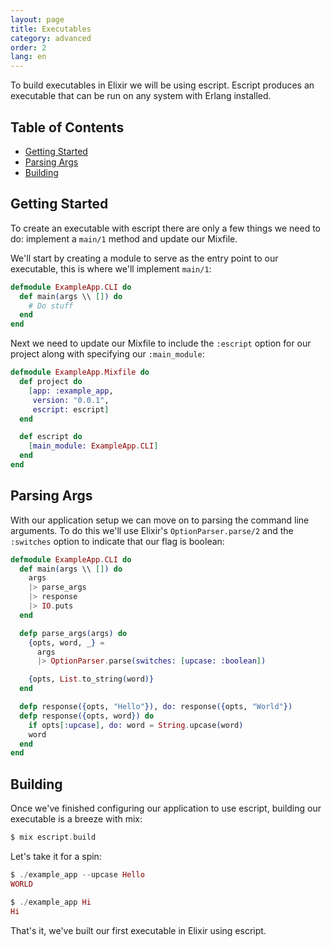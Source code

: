 ```yaml
---
layout: page
title: Executables
category: advanced
order: 2
lang: en
---
```


To build executables in Elixir we will be using escript. Escript produces an executable that can be run on any system with Erlang installed.

## Table of Contents

- [Getting Started](#getting-started)
- [Parsing Args](#parsing-args)
- [Building](#building)

## Getting Started

To create an executable with escript there are only a few things we need to do: implement a `main/1` method and update our Mixfile.

We'll start by creating a module to serve as the entry point to our executable, this is where we'll implement `main/1`:

```elixir
defmodule ExampleApp.CLI do
  def main(args \\ []) do
    # Do stuff
  end
end
```

Next we need to update our Mixfile to include the `:escript` option for our project along with specifying our `:main_module`:

```elixir
defmodule ExampleApp.Mixfile do
  def project do
    [app: :example_app,
     version: "0.0.1",
     escript: escript]
  end

  def escript do
    [main_module: ExampleApp.CLI]
  end
end
```

## Parsing Args

With our application setup we can move on to parsing the command line arguments.  To do this we'll use Elixir's `OptionParser.parse/2` and the `:switches` option to indicate that our flag is boolean:

```elixir
defmodule ExampleApp.CLI do
  def main(args \\ []) do
    args
    |> parse_args
    |> response
    |> IO.puts
  end

  defp parse_args(args) do
    {opts, word, _} =
      args
      |> OptionParser.parse(switches: [upcase: :boolean])

    {opts, List.to_string(word)}
  end

  defp response({opts, "Hello"}), do: response({opts, "World"})
  defp response({opts, word}) do
    if opts[:upcase], do: word = String.upcase(word)
    word
  end
end
```

## Building

Once we've finished configuring our application to use escript, building our executable is a breeze with mix:

```elixir
$ mix escript.build
```

Let's take it for a spin:

```elixir
$ ./example_app --upcase Hello
WORLD

$ ./example_app Hi
Hi
```

That's it, we've built our first executable in Elixir using escript.
